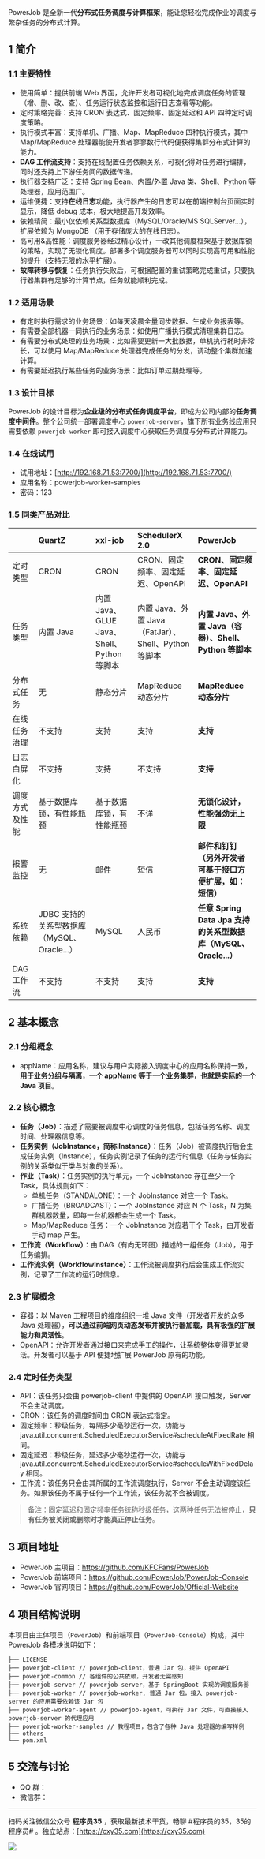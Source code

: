 PowerJob 是全新一代**分布式任务调度与计算框架**，能让您轻松完成作业的调度与繁杂任务的分布式计算。
<!-- more -->

## 1 简介

### 1.1 主要特性

* 使用简单：提供前端 Web 界面，允许开发者可视化地完成调度任务的管理（增、删、改、查）、任务运行状态监控和运行日志查看等功能。
* 定时策略完善：支持 CRON 表达式、固定频率、固定延迟和 API 四种定时调度策略。
* 执行模式丰富：支持单机、广播、Map、MapReduce 四种执行模式，其中 Map/MapReduce 处理器能使开发者寥寥数行代码便获得集群分布式计算的能力。
* **DAG 工作流支持**：支持在线配置任务依赖关系，可视化得对任务进行编排，同时还支持上下游任务间的数据传递。
* 执行器支持广泛：支持 Spring Bean、内置/外置 Java 类、Shell、Python 等处理器，应用范围广。
* 运维便捷：支持**在线日志**功能，执行器产生的日志可以在前端控制台页面实时显示，降低 debug 成本，极大地提高开发效率。
* 依赖精简：最小仅依赖关系型数据库（MySQL/Oracle/MS SQLServer...），扩展依赖为 MongoDB （用于存储庞大的在线日志）。
* 高可用&高性能：调度服务器经过精心设计，一改其他调度框架基于数据库锁的策略，实现了无锁化调度。部署多个调度服务器可以同时实现高可用和性能的提升（支持无限的水平扩展）。
* **故障转移与恢复**：任务执行失败后，可根据配置的重试策略完成重试，只要执行器集群有足够的计算节点，任务就能顺利完成。

### 1.2 适用场景

* 有定时执行需求的业务场景：如每天凌晨全量同步数据、生成业务报表等。
* 有需要全部机器一同执行的业务场景：如使用广播执行模式清理集群日志。
* 有需要分布式处理的业务场景：比如需要更新一大批数据，单机执行耗时非常长，可以使用 Map/MapReduce 处理器完成任务的分发，调动整个集群加速计算。
* 有需要延迟执行某些任务的业务场景：比如订单过期处理等。

### 1.3 设计目标

PowerJob 的设计目标为**企业级的分布式任务调度平台**，即成为公司内部的**任务调度中间件**。整个公司统一部署调度中心 `powerjob-server`，旗下所有业务线应用只需要依赖 `powerjob-worker` 即可接入调度中心获取任务调度与分布式计算能力。

### 1.4 在线试用

- 试用地址：[http://192.168.71.53:7700/](http://192.168.71.53:7700/)
- 应用名称：powerjob-worker-samples
- 密码：123

### 1.5 同类产品对比

||QuartZ|xxl-job|SchedulerX 2.0|**PowerJob**|
|:-|:-|:-|:-|:-|
|定时类型|CRON|CRON|CRON、固定频率、固定延迟、OpenAPI|**CRON、固定频率、固定延迟、OpenAPI**|
|任务类型|内置 Java|内置 Java、GLUE Java、Shell、Python 等脚本|内置 Java、外置 Java（FatJar）、Shell、Python 等脚本|**内置 Java、外置 Java（容器）、Shell、Python 等脚本**|
|分布式任务|无|静态分片|MapReduce 动态分片|**MapReduce 动态分片**|
|在线任务治理|不支持|支持|支持|**支持**|
|日志白屏化|不支持|支持|不支持|**支持**|
|调度方式及性能|基于数据库锁，有性能瓶颈|基于数据库锁，有性能瓶颈|不详|**无锁化设计，性能强劲无上限**|
|报警监控|无|邮件|短信|**邮件和钉钉（另外开发者可基于接口方便扩展，如：短信）**|
|系统依赖|JDBC 支持的关系型数据库（MySQL、Oracle...）|MySQL|人民币|**任意 Spring Data Jpa 支持的关系型数据库（MySQL、Oracle...）** |
|DAG 工作流|不支持|不支持|支持|**支持**|

## 2 基本概念

### 2.1 分组概念

- appName：应用名称，建议与用户实际接入调度中心的应用名称保持一致，**用于业务分组与隔离，一个 appName 等于一个业务集群，也就是实际的一个 Java 项目**。

### 2.2 核心概念

- **任务（Job）**：描述了需要被调度中心调度的任务信息，包括任务名称、调度时间、处理器信息等。
- **任务实例（JobInstance，简称 Instance）**：任务（Job）被调度执行后会生成任务实例（Instance），任务实例记录了任务的运行时信息（任务与任务实例的关系类似于类与对象的关系）。
- **作业（Task）**：任务实例的执行单元，一个 JobInstance 存在至少一个 Task，具体规则如下：
    - 单机任务（STANDALONE）：一个 JobInstance 对应一个 Task。
    - 广播任务（BROADCAST）：一个 JobInstance 对应 N 个 Task，N 为集群机器数量，即每一台机器都会生成一个 Task。
    - Map/MapReduce 任务：一个 JobInstance 对应若干个 Task，由开发者手动 map 产生。
- **工作流（Workflow）**：由 DAG（有向无环图）描述的一组任务（Job），用于任务编排。
- **工作流实例（WorkflowInstance）**：工作流被调度执行后会生成工作流实例，记录了工作流的运行时信息。

### 2.3 扩展概念

- 容器：以 Maven 工程项目的维度组织一堆 Java 文件（开发者开发的众多 Java 处理器），**可以通过前端网页动态发布并被执行器加载，具有极强的扩展能力和灵活性**。
- OpenAPI：允许开发者通过接口来完成手工的操作，让系统整体变得更加灵活。开发者可以基于 API 便捷地扩展 PowerJob 原有的功能。

### 2.4 定时任务类型

- API：该任务只会由 powerjob-client 中提供的 OpenAPI 接口触发，Server 不会主动调度。
- CRON：该任务的调度时间由 CRON 表达式指定。
- 固定频率：秒级任务，每隔多少毫秒运行一次，功能与 java.util.concurrent.ScheduledExecutorService#scheduleAtFixedRate 相同。
- 固定延迟：秒级任务，延迟多少毫秒运行一次，功能与 java.util.concurrent.ScheduledExecutorService#scheduleWithFixedDelay 相同。
- 工作流：该任务只会由其所属的工作流调度执行，Server 不会主动调度该任务。如果该任务不属于任何一个工作流，该任务就不会被调度。

> 备注：固定延迟和固定频率任务统称秒级任务，这两种任务无法被停止，**只有任务被关闭或删除时才能真正停止任务**。

## 3 项目地址

- PowerJob 主项目：https://github.com/KFCFans/PowerJob
- PowerJob 前端项目：https://github.com/PowerJob/PowerJob-Console
- PowerJob 官网项目：https://github.com/PowerJob/Official-Website

## 4 项目结构说明

本项目由主体项目（`PowerJob`）和前端项目（`PowerJob-Console`）构成，其中 PowerJob 各模块说明如下：

```
├── LICENSE
├── powerjob-client // powerjob-client，普通 Jar 包，提供 OpenAPI
├── powerjob-common // 各组件的公共依赖，开发者无需感知
├── powerjob-server // powerjob-server，基于 SpringBoot 实现的调度服务器
├── powerjob-worker // powerjob-worker, 普通 Jar 包，接入 powerjob-server 的应用需要依赖该 Jar 包
├── powerjob-worker-agent // powerjob-agent，可执行 Jar 文件，可直接接入 powerjob-server 的代理应用
├── powerjob-worker-samples // 教程项目，包含了各种 Java 处理器的编写样例
├── others
└── pom.xml
```

## 5 交流与讨论

- QQ 群：
- 微信群：

---

扫码关注微信公众号 **程序员35** ，获取最新技术干货，畅聊 #程序员的35，35的程序员# 。独立站点：[https://cxy35.com](https://cxy35.com)

![](https://oscimg.oschina.net/oscnet/up-285838b9c516db5bb1ba760f292f2346078.JPEG)